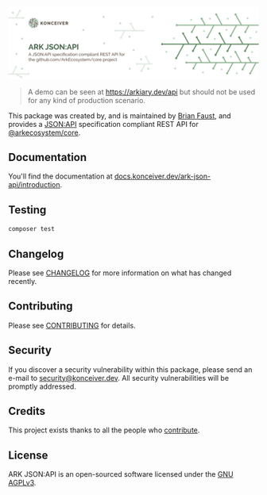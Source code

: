 <p align="center"><img src="./banner.png" /></p>

> A demo can be seen at https://arkiary.dev/api but should not be used for any kind of production scenario.

This package was created by, and is maintained by [Brian Faust](https://github.com/faustbrian), and provides a [JSON:API](https://jsonapi.org/) specification compliant REST API for [@arkecosystem/core](https://github.com/Arkecosystem/core).

## Documentation

You'll find the documentation at [docs.konceiver.dev/ark-json-api/introduction](https://docs.konceiver.dev/ark-json-api/introduction).

## Testing

``` bash
composer test
```

## Changelog

Please see [CHANGELOG](CHANGELOG.md) for more information on what has changed recently.

## Contributing

Please see [CONTRIBUTING](CONTRIBUTING.md) for details.

## Security

If you discover a security vulnerability within this package, please send an e-mail to security@konceiver.dev. All security vulnerabilities will be promptly addressed.

## Credits

This project exists thanks to all the people who [contribute](../../contributors).

## License

ARK JSON:API is an open-sourced software licensed under the [GNU AGPLv3](LICENSE).
